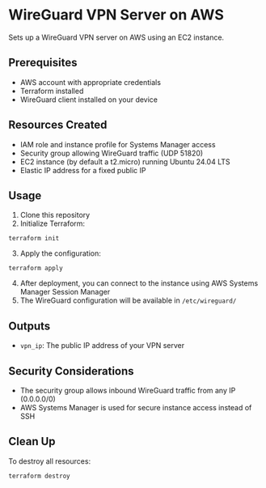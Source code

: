 
# WireGuard VPN Server on AWS

Sets up a WireGuard VPN server on AWS using an EC2 instance.

## Prerequisites

- AWS account with appropriate credentials
- Terraform installed
- WireGuard client installed on your device

## Resources Created

- IAM role and instance profile for Systems Manager access
- Security group allowing WireGuard traffic (UDP 51820)
- EC2 instance (by default a t2.micro) running Ubuntu 24.04 LTS
- Elastic IP address for a fixed public IP

## Usage

1. Clone this repository
2. Initialize Terraform:

`terraform init`


3. Apply the configuration:

`terraform apply`


4. After deployment, you can connect to the instance using AWS Systems Manager Session Manager
5. The WireGuard configuration will be available in `/etc/wireguard/`

## Outputs

- `vpn_ip`: The public IP address of your VPN server

## Security Considerations

- The security group allows inbound WireGuard traffic from any IP (0.0.0.0/0)
- AWS Systems Manager is used for secure instance access instead of SSH

## Clean Up

To destroy all resources:

`terraform destroy`

